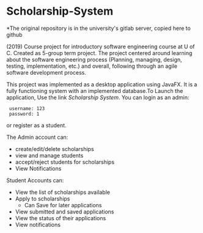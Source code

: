 # Scholarship-System
*The original repository is in the university's gitlab server, copied here to github
 
(2019) Course project for introductory software engineering course at U of C. Created as 5-group term project. 
The project centered around learning about the software engineering process (Planning, managing, design, testing, implementation, etc.) and overall, following through an agile software development process. 

This project was implemented as a desktop application using JavaFX. It is a fully functioning system with an implemented database.To Launch the application, Use the link *Scholarship System*. 
You can login as an admin:
                            
     username: 123 
     password: 1

or register as a student. 

The Admin account can:
  - create/edit/delete scholarships
  - view and manage students 
  - accept/reject students for scholarships
  - View Notifications
  
Student Accounts can:
  - View the list of scholarships available
  - Apply to scholarships
    - Can Save for later applications
  - View submitted and saved applications
  - View the status of their applications
  - View notifications
  
  
 
  
    
    
  


